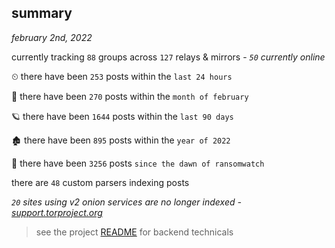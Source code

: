 
## summary
_february 2nd, 2022_

currently tracking `88` groups across `127` relays & mirrors - _`50` currently online_

⏲ there have been `253` posts within the `last 24 hours`

🦈 there have been `270` posts within the `month of february`

🪐 there have been `1644` posts within the `last 90 days`

🏚 there have been `895` posts within the `year of 2022`

🦕 there have been `3256` posts `since the dawn of ransomwatch`

there are `48` custom parsers indexing posts

_`20` sites using v2 onion services are no longer indexed - [support.torproject.org](https://support.torproject.org/onionservices/v2-deprecation/)_

> see the project [README](https://github.com/thetanz/ransomwatch#ransomwatch--) for backend technicals

